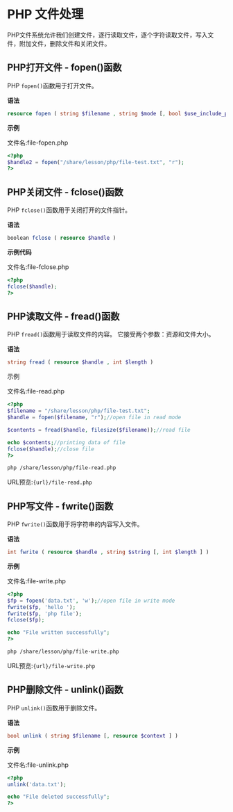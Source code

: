 # PHP 文件处理

PHP文件系统允许我们创建文件，逐行读取文件，逐个字符读取文件，写入文件，附加文件，删除文件和关闭文件。

## PHP打开文件 - fopen()函数

PHP `fopen()`函数用于打开文件。

**语法**

```php
resource fopen ( string $filename , string $mode [, bool $use_include_path = false [, resource $context ]] )
```

**示例**

文件名:file-fopen.php

```php
<?php  
$handle2 = fopen("/share/lesson/php/file-test.txt", "r");  
?>
```

## PHP关闭文件 - fclose()函数

PHP `fclose()`函数用于关闭打开的文件指针。

**语法**

```php
boolean fclose ( resource $handle )
```

**示例代码**

文件名:file-fclose.php

```php
<?php  
fclose($handle);  
?>
```

## PHP读取文件 - fread()函数

PHP `fread()`函数用于读取文件的内容。 它接受两个参数：资源和文件大小。

**语法**

```php
string fread ( resource $handle , int $length )
```

示例

文件名:file-read.php

```php
<?php    
$filename = "/share/lesson/php/file-test.txt";    
$handle = fopen($filename, "r");//open file in read mode    

$contents = fread($handle, filesize($filename));//read file    

echo $contents;//printing data of file  
fclose($handle);//close file    
?>
```

```bash
php /share/lesson/php/file-read.php
```

URL预览:`{url}/file-read.php`

## PHP写文件 - fwrite()函数

PHP `fwrite()`函数用于将字符串的内容写入文件。

**语法**

```php
int fwrite ( resource $handle , string $string [, int $length ] )
```

**示例**

文件名:file-write.php

```php
<?php  
$fp = fopen('data.txt', 'w');//open file in write mode  
fwrite($fp, 'hello ');  
fwrite($fp, 'php file');  
fclose($fp);  

echo "File written successfully";  
?>
```

```bash
php /share/lesson/php/file-write.php
```

URL预览:`{url}/file-write.php`

## PHP删除文件 - unlink()函数

PHP `unlink()`函数用于删除文件。

**语法**

```php
bool unlink ( string $filename [, resource $context ] )
```

**示例**

文件名:file-unlink.php

```php
<?php    
unlink('data.txt');  

echo "File deleted successfully";  
?>
```